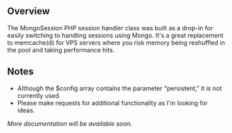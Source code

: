 Overview
--------
The MongoSession PHP session handler class was built as a drop-in for easily switching to handling sessions using Mongo. It's a great replacement to memcache(d) for VPS servers where you risk memory being reshuffled in the pool and taking performance hits.

Notes
-----
-  Although the $config array contains the parameter "persistent," it is not currently used.
-  Please make requests for additional functionality as I'm looking for ideas.

*More documentation will be available soon.*
